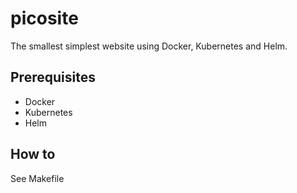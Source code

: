 # picosite
The smallest simplest website using Docker, Kubernetes and Helm.

## Prerequisites

* Docker
* Kubernetes
* Helm

## How to

See Makefile
